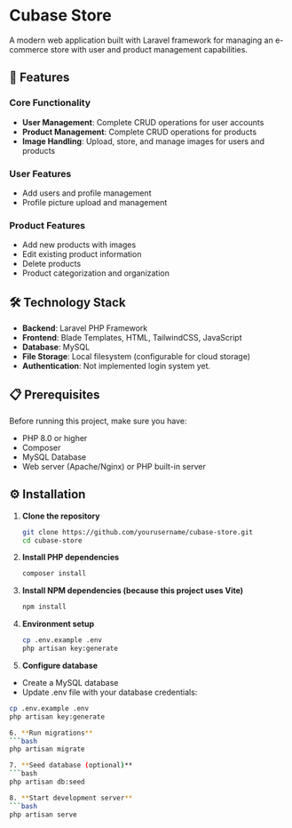 # Cubase Store

A modern web application built with Laravel framework for managing an e-commerce store with user and product management capabilities.

## 🚀 Features

### Core Functionality
- **User Management**: Complete CRUD operations for user accounts
- **Product Management**: Complete CRUD operations for products
- **Image Handling**: Upload, store, and manage images for users and products

### User Features
- Add users and profile management
- Profile picture upload and management

### Product Features
- Add new products with images
- Edit existing product information
- Delete products
- Product categorization and organization

## 🛠️ Technology Stack

- **Backend**: Laravel PHP Framework
- **Frontend**: Blade Templates, HTML, TailwindCSS, JavaScript
- **Database**: MySQL
- **File Storage**: Local filesystem (configurable for cloud storage)
- **Authentication**: Not implemented login system yet.

## 📋 Prerequisites

Before running this project, make sure you have:

- PHP 8.0 or higher
- Composer
- MySQL Database
- Web server (Apache/Nginx) or PHP built-in server

## ⚙️ Installation

1. **Clone the repository**
   ```bash
   git clone https://github.com/yourusername/cubase-store.git
   cd cubase-store

2. **Install PHP dependencies**
   ```bash
   composer install

3. **Install NPM dependencies (because this project uses Vite)**
   ```bash
   npm install

4. **Environment setup**
   ```bash
   cp .env.example .env
   php artisan key:generate

5. **Configure database**
  - Create a MySQL database
  - Update .env file with your database credentials:
   ```bash
   cp .env.example .env
   php artisan key:generate

6. **Run migrations**
   ```bash
   php artisan migrate

7. **Seed database (optional)**
   ```bash
   php artisan db:seed

8. **Start development server**
   ```bash
   php artisan serve